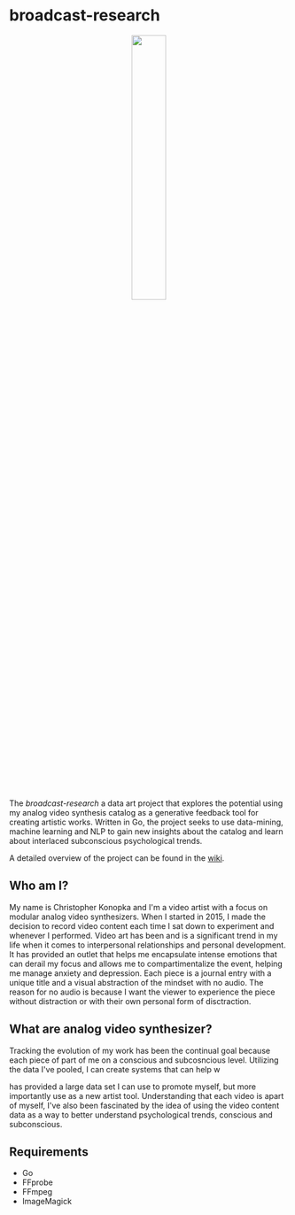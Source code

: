 # broadcast-research
<p align="center">
  <img width="35%" height="35%" src="https://i.ibb.co/6tvdjGg/IMG-0215.jpg"/>
</p>

The *broadcast-research* a data art project that explores the potential using my analog video synthesis catalog as a generative feedback tool for creating artistic works. Written in Go, the project seeks to use data-mining, machine learning and NLP to gain new insights about the catalog and learn about interlaced subconscious psychological trends. 

A detailed overview of the project can be found in the [wiki](https://github.com/cskonopka/broadcast-research/wiki).

## Who am I?
My name is Christopher Konopka and I'm a video artist with a focus on modular analog video synthesizers. When I started in 2015, I made the decision to record video content each time I sat down to experiment and whenever I performed. Video art has been and is a significant trend in my life when it comes to interpersonal relationships and personal development. It has provided an outlet that helps me encapsulate intense emotions that can derail my focus and allows me to compartimentalize the event, helping me manage anxiety and depression. Each piece is a journal entry with a unique title and a visual abstraction of the mindset with no audio. The reason for no audio is because I want the viewer to experience the piece without distraction or with their own personal form of disctraction. 

## What are analog video synthesizer?
Tracking the evolution of my work has been the continual goal because each piece of part of me on a conscious and subcosncious level. Utilizing the data I've pooled, I can create systems that can help w

has provided a large data set I can use to promote myself, but more importantly use as a new artist tool. Understanding that each video is apart of myself, I've also been fascinated by the idea of using the video content data as a way to better understand psychological trends, conscious and subconscious. 
## Requirements
* Go
* FFprobe
* FFmpeg
* ImageMagick

